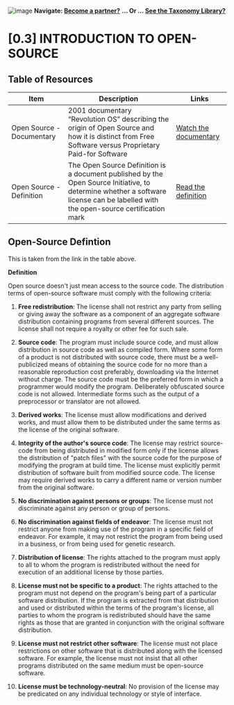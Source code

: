 ![image](https://user-images.githubusercontent.com/112073913/188821900-0c411acf-fbdd-4163-adc9-3ba4e2be78df.png)
**Navigate: [Become a partner?](https://github.com/FD-SustainableFinance/l6l-PARTNERS)**
**... Or ... [See the Taxonomy Library?](https://github.com/orgs/FD-SustainableFinance/projects/2)**

# [0.3] INTRODUCTION TO OPEN-SOURCE

## Table of Resources

| Item | Description | Links |
| ------------- | ------------- | ------------ |
| Open Source - Documentary | 2001 documentary “Revolution OS” describing the origin of Open Source and how it is distinct from Free Software versus Proprietary Paid-for Software | [Watch the documentary](https://www.youtube.com/watch?v=Eluzi70O-P4) |
| Open Source - Definition | The Open Source Definition is a document published by the Open Source Initiative, to determine whether a software license can be labelled with the open-source certification mark | [Read the definition](https://en.wikipedia.org/wiki/The_Open_Source_Definition) |

## Open-Source Defintion
This is taken from the link in the table above.

**Definition**

Open source doesn't just mean access to the source code. The distribution terms of open-source software must comply with the following criteria: 

1. **Free redistribution**: The license shall not restrict any party from selling or giving away the software as a component of an aggregate software distribution containing programs from several different sources. The license shall not require a royalty or other fee for such sale.

2. **Source code**: The program must include source code, and must allow distribution in source code as well as compiled form. Where some form of a product is not distributed with source code, there must be a well-publicized means of obtaining the source code for no more than a reasonable reproduction cost preferably, downloading via the Internet without charge. The source code must be the preferred form in which a programmer would modify the program. Deliberately obfuscated source code is not allowed. Intermediate forms such as the output of a preprocessor or translator are not allowed.

3. **Derived works**: The license must allow modifications and derived works, and must allow them to be distributed under the same terms as the license of the original software.

4. **Integrity of the author's source code**: The license may restrict source-code from being distributed in modified form only if the license allows the distribution of "patch files" with the source code for the purpose of modifying the program at build time. The license must explicitly permit distribution of software built from modified source code. The license may require derived works to carry a different name or version number from the original software.

5. **No discrimination against persons or groups**: The license must not discriminate against any person or group of persons.

6. **No discrimination against fields of endeavor**: The license must not restrict anyone from making use of the program in a specific field of endeavor. For example, it may not restrict the program from being used in a business, or from being used for genetic research.

7. **Distribution of license**: The rights attached to the program must apply to all to whom the program is redistributed without the need for execution of an additional license by those parties.

8. **License must not be specific to a product**: The rights attached to the program must not depend on the program's being part of a particular software distribution. If the program is extracted from that distribution and used or distributed within the terms of the program's license, all parties to whom the program is redistributed should have the same rights as those that are granted in conjunction with the original software distribution.

9. **License must not restrict other software**: The license must not place restrictions on other software that is distributed along with the licensed software. For example, the license must not insist that all other programs distributed on the same medium must be open-source software.

10. **License must be technology-neutral**: No provision of the license may be predicated on any individual technology or style of interface.
